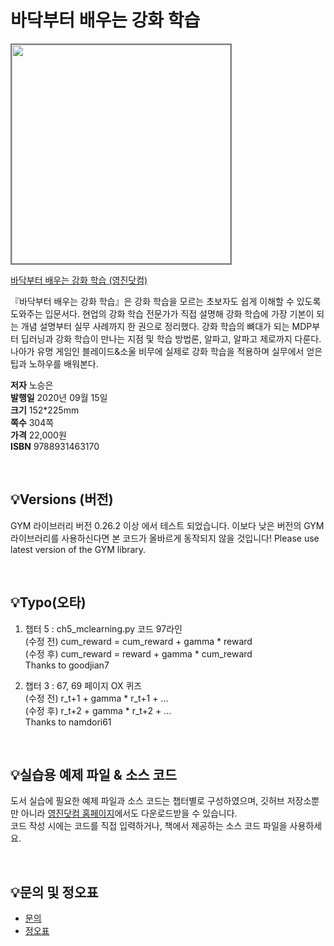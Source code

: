# 바닥부터 배우는 강화 학습

<img src="https://www.youngjin.com/images/book_cover/9788931463170.jpg" height="350px" style="border: 2px solid grey;">

[바닥부터 배우는 강화 학습
 (영진닷컴)](https://blog.naver.com/ydot/222044918813)

『바닥부터 배우는 강화 학습』은 강화 학습을 모르는 초보자도 쉽게 이해할 수 있도록 도와주는 입문서다. 현업의 강화 학습 전문가가 직접 설명해 강화 학습에 가장 기본이 되는 개념 설명부터 실무 사례까지 한 권으로 정리했다. 강화 학습의 뼈대가 되는 MDP부터 딥러닝과 강화 학습이 만나는 지점 및 학습 방법론, 알파고, 알파고 제로까지 다룬다. 나아가 유명 게임인 블레이드&소울 비무에 실제로 강화 학습을 적용하며 실무에서 얻은 팁과 노하우를 배워본다.


**저자** 노승은  
**발행일** 2020년 09월 15일  
**크기** 152*225mm   
**쪽수** 304쪽  
**가격** 22,000원  
**ISBN** 9788931463170  

<br>

## 💡Versions (버전)
GYM 라이브러리 버전 0.26.2 이상 에서 테스트 되었습니다.
이보다 낮은 버전의 GYM 라이브러리를 사용하신다면 본 코드가 올바르게 동작되지 않을 것입니다!
Please use latest version of the GYM library. 

<br>

## 💡Typo(오타)
1. 챕터 5 : ch5_mclearning.py 코드 97라인  <br>
(수정 전) cum_reward = cum_reward + gamma * reward <br>
(수정 후) cum_reward = reward + gamma * cum_reward <br>
Thanks to goodjian7

2. 챕터 3 : 67, 69 페이지 OX 퀴즈 <br>
(수정 전) r_t+1 + gamma * r_t+1 + ... <br>
(수정 후) r_t+2 + gamma * r_t+2 + ... <br>
Thanks to namdori61

<br>

## 💡실습용 예제 파일 & 소스 코드
도서 실습에 필요한 예제 파일과 소스 코드는 챕터별로 구성하였으며, 깃허브 저장소뿐만 아니라 [영진닷컴 홈페이지](https://www.youngjin.com/reader/pds/pds.asp)에서도 다운로드받을 수 있습니다.  
코드 작성 시에는 코드를 직접 입력하거나, 책에서 제공하는 소스 코드 파일을 사용하세요.

<br>

## 💡문의 및 정오표
- [문의](mailto:Support@youngjin.com)
- [정오표](https://www.youngjin.com/Artyboard/mboard.asp?strBoardID=errata)
